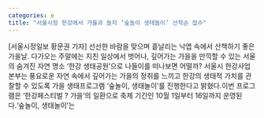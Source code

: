 ```yaml
---
categories: e
title: "서울시정 한강에서 가을과 놀자 ‘숲놀이 생태놀이’ 선착순 접수"
---
```

[서울시정일보 황문권 기자] 선선한 바람을 맞으며 흩날리는 낙엽 속에서 산책하기 좋은 가을날. 다가오는 주말에는 지친 일상에서 벗어나, 깊어가는 가을을 만끽할 수 있는 서울의 숨겨진 자연 명소 ‘한강 생태공원’으로 나들이를 떠나보면 어떨까? 서울시 한강사업본부는 풍요로운 자연 속에서 깊어가는 가을의 정취를 느끼고 한강의 생태적 가치를 관찰할 수 있도록 가을 생태프로그램 ‘숲놀이, 생태놀이’를 진행한다고 밝혔다.이번 프로그램은 ‘한강페스티벌 ? 가을’의 일환으로 축제 기간인 10월 1일부터 16일까지 운영된다.‘숲놀이, 생태놀이’는